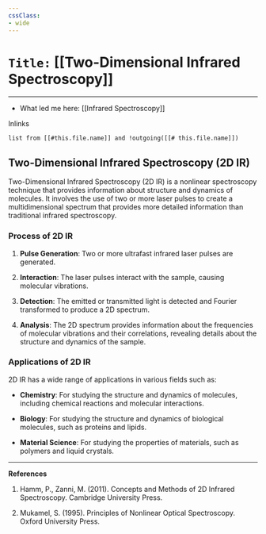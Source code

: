 ```yaml
---
cssClass:
- wide
---
```


# `Title:` [[Two-Dimensional Infrared Spectroscopy]]
--- 

- What led me here: [[Infrared Spectroscopy]]

Inlinks
```dataview 
list from [[#this.file.name]] and !outgoing([[# this.file.name]]) 
```

## Two-Dimensional Infrared Spectroscopy (2D IR)

Two-Dimensional Infrared Spectroscopy (2D IR) is a nonlinear spectroscopy technique that provides information about structure and dynamics of molecules. It involves the use of two or more laser pulses to create a multidimensional spectrum that provides more detailed information than traditional infrared spectroscopy.

### Process of 2D IR

1. **Pulse Generation**: Two or more ultrafast infrared laser pulses are generated.

2. **Interaction**: The laser pulses interact with the sample, causing molecular vibrations.

3. **Detection**: The emitted or transmitted light is detected and Fourier transformed to produce a 2D spectrum.

4. **Analysis**: The 2D spectrum provides information about the frequencies of molecular vibrations and their correlations, revealing details about the structure and dynamics of the sample.

### Applications of 2D IR

2D IR has a wide range of applications in various fields such as:

- **Chemistry**: For studying the structure and dynamics of molecules, including chemical reactions and molecular interactions.

- **Biology**: For studying the structure and dynamics of biological molecules, such as proteins and lipids.

- **Material Science**: For studying the properties of materials, such as polymers and liquid crystals.

---

**References**

1. Hamm, P., Zanni, M. (2011). Concepts and Methods of 2D Infrared Spectroscopy. Cambridge University Press.

2. Mukamel, S. (1995). Principles of Nonlinear Optical Spectroscopy. Oxford University Press.
